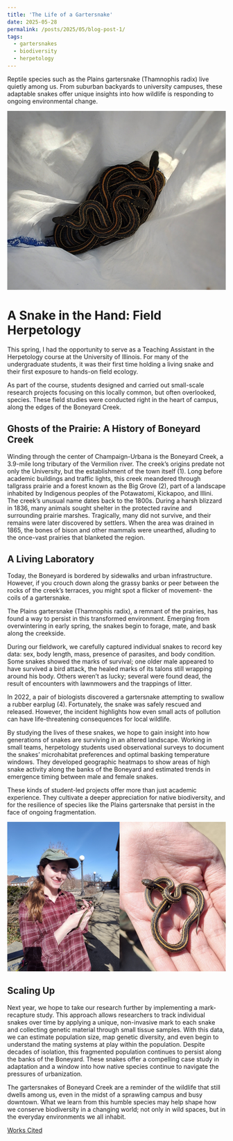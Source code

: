```yaml
---
title: 'The Life of a Gartersnake'
date: 2025-05-28
permalink: /posts/2025/05/blog-post-1/
tags:
  - gartersnakes
  - biodiversity
  - herpetology
---
```

Reptile species such as the Plains gartersnake (Thamnophis radix) live quietly among us. From suburban backyards to university campuses, these adaptable snakes offer unique insights into how wildlife is responding to ongoing environmental change.

![](/images/garter_survey.jpg)

A Snake in the Hand: Field Herpetology
======
This spring, I had the opportunity to serve as a Teaching Assistant in the Herpetology course at the University of Illinois. For many of the undergraduate students, it was their first time holding a living snake and their first exposure to hands-on field ecology.

As part of the course, students designed and carried out small-scale research projects focusing on this locally common, but often overlooked, species. These field studies were conducted right in the heart of campus, along the edges of the Boneyard Creek.

Ghosts of the Prairie: A History of Boneyard Creek
------
Winding through the center of Champaign-Urbana is the Boneyard Creek, a 3.9-mile long tributary of the Vermilion river. The creek’s origins predate not only the University, but the establishment of the town itself (1). Long before academic buildings and traffic lights, this creek meandered through tallgrass prairie and a forest known as the Big Grove (2), part of a landscape inhabited by Indigenous peoples of the Potawatomi, Kickapoo, and Illini. 
The creek’s unusual name dates back to the 1800s. During a harsh blizzard in 1836, many animals sought shelter in the protected ravine and surrounding prairie marshes. Tragically, many did not survive, and their remains were later discovered by settlers. When the area was drained in 1865, the bones of bison and other mammals were unearthed, alluding to the once-vast prairies that blanketed the region.

A Living Laboratory
------
Today, the Boneyard is bordered by sidewalks and urban infrastructure. However, if you crouch down along the grassy banks or peer between the rocks of the creek’s terraces, you might spot a flicker of movement- the coils of a gartersnake.

The Plains gartersnake (Thamnophis radix), a remnant of the prairies, has found a way to persist in this transformed environment. Emerging from overwintering in early spring, the snakes begin to forage, mate, and bask along the creekside.

During our fieldwork, we carefully captured individual snakes to record key data: sex, body length, mass, presence of parasites, and body condition. Some snakes showed the marks of survival; one older male appeared to have survived a bird attack, the healed marks of its talons still wrapping around his body. Others weren’t as lucky; several were found dead, the result of encounters with lawnmowers and the trappings of litter.

In 2022, a pair of biologists discovered a gartersnake attempting to swallow a rubber earplug (4). Fortunately, the snake was safely rescued and released. However, the incident highlights how even small acts of pollution can have life-threatening consequences for local wildlife.

By studying the lives of these snakes, we hope to gain insight into how generations of snakes are surviving in an altered landscape. Working in small teams, herpetology students used observational surveys to document the snakes’ microhabitat preferences and optimal basking temperature windows. They developed geographic heatmaps to show areas of high snake activity along the banks of the Boneyard and estimated trends in emergence timing between male and female snakes.

These kinds of student-led projects offer more than just academic experience. They cultivate a deeper appreciation for native biodiversity, and for the resilience of species like the Plains gartersnake that persist in the face of ongoing fragmentation.

![](/images/garter_lab.png)

Scaling Up
------
Next year, we hope to take our research further by implementing a mark-recapture study. This approach allows researchers to track individual snakes over time by applying a unique, non-invasive mark to each snake and collecting genetic material through small tissue samples. With this data, we can estimate population size, map genetic diversity, and even begin to understand the mating systems at play within the population.
Despite decades of isolation, this fragmented population continues to persist along the banks of the Boneyard. These snakes offer a compelling case study in adaptation and a window into how native species continue to navigate the pressures of urbanization.

The gartersnakes of Boneyard Creek are a reminder of the wildlife that still dwells among us, even in the midst of a sprawling campus and busy downtown. What we learn from this humble species may help shape how we conserve biodiversity in a changing world; not only in wild spaces, but in the everyday environments we all inhabit.


[Works Cited](/files/gartersnake_refs.pdf)

